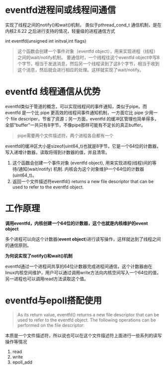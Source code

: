 # eventfd进程间或线程间通信
实现了线程之间的notify()和wait()机制， 类似于pthread_cond_t 通信机制，是在内核2.6.22 之后进行支持的情况，轻量级的进程通信方式

int eventfd(unsigned int initval,int flags)



>这个函数会创建一个事件对象（eventfd object），用来实现进程（线程）之间的wait/notify机制。
要通信时，一个线程往这个eventfd object中写8个字节，相当于发送消息，然后另一个线程读到了这8个字节，相当于收到这个消息，然后就会进行相应的处理。这样就实现了wait/notify。

# eventfd 线程通信从优势
eventfd类似于管道的概念，可以实现线程间的事件通知，类似于pipe。而eventfd 是一个比 pipe 更高效的线程间事件通知机制，一方面它比 pipe 少用一个 file descriper，节省了资源；另一方面，eventfd 的缓冲区管理也简单得多，全部“buffer”一共只有8字节，不像pipe那样可能有不定长的真正buffer。

> pipe需要两个文件描述符，两个进程各自都有一个

eventfd的缓冲区大小是sizeof(uint64_t)也就是8字节，它是一个64位的计数器，写入递增计数器，读取将得到计数器的值，并且清零。


1. 这个函数会创建一个事件对象 (eventfd object), 用来实现进程(线程)间的等待/通知(wait/notify) 机制. 内核会为这个对象维护一个64位的计数器(uint64_t)。
2. 返回一个文件描述符eventfd() returns a new file descriptor that can be used to refer to the eventfd object. 

# 工作原理

**调用eventfd，内核创建一个64位的计数器，这个也就是内核维护的event object**

多个进程可以向这个计数器(**event object**)进行读写操作，这样就达到了线程之间的通信原则。

**为何说实现了notify()和wait()机制**

eventfd通过一个进程间共享的64位计数器完成进程间通信，这个计数器由在linux内核空间维护，用户可以通过调用write方法向内核空间写入一个64位的值，另一进程也可以调用read方法读取这个值。

# eventfd与epoll搭配使用

>As its return value, eventfd() returns a new file descriptor that can  be used to refer to the eventfd object.  The following operations can be performed on the file descriptor:

本质是一个文件描述符，所以说也可以在这个文件描述符上面进行一些系列的读写操作等情况

1. read
2. write 
3. epoll_add
 